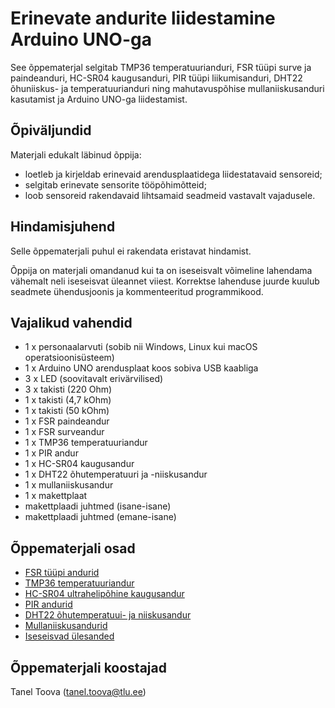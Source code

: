 # Erinevate andurite liidestamine Arduino UNO-ga
See õppematerjal selgitab TMP36 temperatuurianduri, FSR tüüpi surve ja paindeanduri, HC-SR04 kaugusanduri, PIR tüüpi liikumisanduri, DHT22 õhuniiskus- ja temperatuurianduri ning mahutavuspõhise mullaniiskusanduri kasutamist ja Arduino UNO-ga liidestamist.

## Õpiväljundid
Materjali edukalt läbinud õppija:
* loetleb ja kirjeldab erinevaid arendusplaatidega liidestatavaid sensoreid;
* selgitab erinevate sensorite tööpõhimõtteid;
* loob sensoreid rakendavaid lihtsamaid seadmeid vastavalt vajadusele.

## Hindamisjuhend

Selle õppematerjali puhul ei rakendata eristavat hindamist.

Õppija on materjali omandanud kui ta on iseseisvalt võimeline lahendama vähemalt neli iseseisvat üleannet viiest. Korrektse lahenduse juurde kuulub seadmete ühendusjoonis ja kommenteeritud programmikood.

## Vajalikud vahendid
*   1 x personaalarvuti (sobib nii Windows, Linux kui macOS operatsioonisüsteem)
*   1 x Arduino UNO arendusplaat koos sobiva USB kaabliga
*   3 x LED (soovitavalt erivärvilised)
*   3 x takisti (220 Ohm)
*   1 x takisti (4,7 kOhm)
*   1 x takisti (50 kOhm)
*   1 x FSR paindeandur
*   1 x FSR surveandur
*   1 x TMP36 temperatuuriandur
*   1 x PIR andur
*   1 x HC-SR04 kaugusandur
*   1 x DHT22 õhutemperatuuri ja -niiskusandur
*   1 x mullaniiskusandur
*   1 x makettplaat
*   makettplaadi juhtmed (isane-isane)
*   makettplaadi juhtmed (emane-isane)

## Õppematerjali osad
* [FSR tüüpi andurid](materjalid/1_FSR_tüüpi_andurid.md)
* [TMP36 temperatuuriandur](materjalid/2_TMP36_temperatuuriandur.md)
* [HC-SR04 ultrahelipõhine kaugusandur](materjalid/3_HC-SR04_kaugusandur.md)
* [PIR andurid](materjalid/4_PIR_tüüpi_andurid.md)
* [DHT22 õhutemperatuui- ja niiskusandur](materjalid/5_DHT22_andur.md)
* [Mullaniiskusandurid](materjalid/6_mullaniiskusandur.md)
* [Iseseisvad ülesanded](materjalid/7_iseseisvad_ülesanded.md)

## Õppematerjali koostajad

Tanel Toova (tanel.toova@tlu.ee)